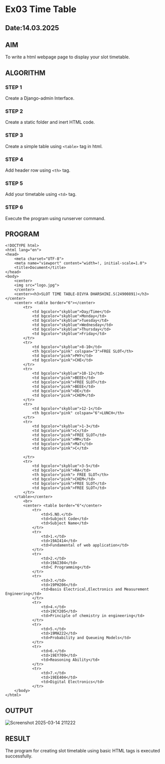 # Ex03 Time Table
## Date:14.03.2025

## AIM
To write a html webpage page to display your slot timetable.

## ALGORITHM
### STEP 1
Create a Django-admin Interface.

### STEP 2
Create a static folder and inert HTML code.

### STEP 3
Create a simple table using ```<table>``` tag in html.

### STEP 4
Add header row using ```<th>``` tag.

### STEP 5
Add your timetable using ```<td>``` tag.

### STEP 6
Execute the program using runserver command.

## PROGRAM
```
<!DOCTYPE html>
<html lang="en">
<head>
    <meta charset="UTF-8">
    <meta name="viewport" content="width=!, initial-scale=1.0">
    <title>Document</title>
</head>
<body>
    <center>
    <img src="logo.jpg">
    </center>
    <center><h3>SLOT TIME TABLE-DIVYA DHARSHINI.S(24900891)</h3></center>
    <center> <table border="6"></center>
        <tr>
            <td bgcolor="skyblue">Day/Time</td>
            <td bgcolor="skyblue">Monday</td>
            <td bgcolor="skyblue">Tuesday</td>
            <td bgcolor="skyblue">Wednesday</td>
            <td bgcolor="skyblue">Thursday</td>
            <td bgcolor="skyblue">Friday</td>
        </tr>
        <tr>
            <td bgcolor="skyblue">8-10</td>
            <th bgcolor="pink" colspan="3">FREE SLOT</th>
            <td bgcolor="pink">PHY</td>
            <td bgcolor="pink">CHE</td>
        </tr>
        <tr>
            <td bgcolor="skyblue">10-12</td>
            <td bgcolor="pink">BEEE</td>
            <td bgcolor="pink">FREE SLOT</td>
            <td bgcolor="pink">BEEE</td>
            <td bgcolor="pink">DE</td>
            <td bgcolor="pink">CHEM</td>
        </tr>
        <tr>
            <td bgcolor="skyblue">12-1</td>
            <th bgcolor="pink" colspan="6">LUNCH</th>
        </tr>
        <tr>
            <td bgcolor="skyblue">1-3</td>
            <td bgcolor="pink">C</td>
            <td bgcolor="pink">FREE SLOT</td>
            <td bgcolor="pink">MM</td>
            <td bgcolor="pink">MaT</td>
            <td bgcolor="pink">C</td>
            
        </tr>
        <tr>
            <td bgcolor="skyblue">3-5</td>
            <td bgcolor="pink">RA</td>
            <th bgcolor="pink"> FREE SLOT</th>
            <td bgcolor="pink">CHEM</td>
            <td bgcolor="pink">FREE SLOT</td>
            <td bgcolor="pink">FREE SLOT</td>
        </tr>
    </table></center>
        <br>
        <center> <table border="6"</center>
            <tr>
                <td>S.NO.</td>
                <td>Subject Code</td>
                <td>Subject Name</td>
            </tr>
            <tr>
                <td>1.</td>
                <td>19AI414</td>
                <td>Fundamental of web application</td>
            </tr>
            <tr>
                <td>2.</td>
                <td>19AI304</td>
                <td>C Programming</td>
            </tr>
            <tr>
                <td>3.</td>
                <td>19PH206</td>
                <td>Basis Electrical,Electronics and Measurement Engineering</td>
            </tr>
            <tr>
                <td>4.</td>
                <td>19CY205</td>
                <td>Principle of chemistry in engineering</td>
            </tr>
            <tr>
                <td>5.</td>
                <td>19MA222</td>
                <td>Probability and Queueing Models</td>
            </tr>
            <tr>
                <td>6.</td>
                <td>19EY709</td>
                <td>Reasoning Ability</td>
            </tr>
            <tr>
                <td>7.</td>
                <td>19EE404</td>
                <td>Digital Electronics</td>
            </tr>
    </body>
</html>
```


## OUTPUT
![Screenshot 2025-03-14 211222](https://github.com/user-attachments/assets/613b1051-0ab5-46b5-9832-ed7e31e5acae)


## RESULT
The program for creating slot timetable using basic HTML tags is executed successfully.
